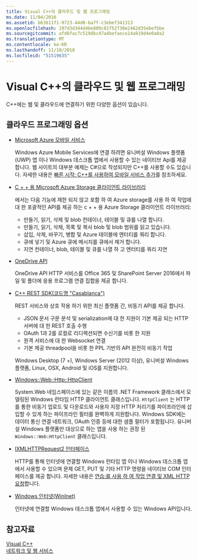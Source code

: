 ```yaml
---
title: Visual C++의 클라우드 및 웹 프로그래밍
ms.date: 11/04/2016
ms.assetid: b63611f1-9723-44d0-ba7f-c3ebef341313
ms.openlocfilehash: 197d3d344d4be809c81f52f30e2462d35ebefbbe
ms.sourcegitcommit: afd6fac7c519dbc47a4befaece14a919d4e0a8a2
ms.translationtype: MT
ms.contentlocale: ko-KR
ms.lasthandoff: 11/10/2018
ms.locfileid: "51519635"
---
```

# <a name="cloud-and-web-programming-in-visual-c"></a>Visual C++의 클라우드 및 웹 프로그래밍

C++에는 웹 및 클라우드에 연결하기 위한 다양한 옵션이 있습니다.

## <a name="cloud-programming-options"></a>클라우드 프로그래밍 옵션

- [Microsoft Azure 모바일 서비스](http://www.windowsazure.com/develop/mobile/)

  Windows Azure Mobile Services에 연결 하려면 유니버설 Windows 플랫폼 (UWP) 앱 이나 Windows 데스크톱 앱에서 사용할 수 있는 네이티브 Api를 제공 합니다. 웹 사이트의 대부분 예제는 C#으로 작성되지만 C++를 사용할 수도 있습니다. 자세한 내용은 [빠른 시작: C++를 사용하여 모바일 서비스 추가](https://msdn.microsoft.com/library/windows/apps/dn263181.aspx)를 참조하세요.

- [C + + 용 Microsoft Azure Storage 클라이언트 라이브러리](https://blogs.msdn.microsoft.com/windowsazurestorage/2015/04/29/microsoft-azure-storage-client-library-for-c-v1-0-0-general-availability/)

  에서는 다음 기능에 제한 되지 않고 포함 하 여 Azure storage를 사용 하 여 작업에 대 한 포괄적인 API를 제공 하는 c + + 용 Azure Storage 클라이언트 라이브러리:

  - 만들기, 읽기, 삭제 및 blob 컨테이너, 테이블 및 큐를 나열 합니다.
  - 만들기, 읽기, 삭제, 목록 및 복사 blob 및 blob 범위를 읽고 있습니다.
  - 삽입, 삭제, 바꾸기, 병합 및 Azure 테이블에 엔터티를 쿼리 합니다.
  - 큐에 넣기 및 Azure 큐에 메시지를 큐에서 제거 합니다.
  - 지연 컨테이너, blob, 테이블 및 큐를 나열 하 고 엔터티를 쿼리 지연

- [OneDrive API](https://dev.onedrive.com/README.htm)

  OneDrive API HTTP 서비스를 Office 365 및 SharePoint Server 2016에서 파일 및 폴더에 응용 프로그램 연결 집합을 제공 합니다.

- [C++ REST SDK(코드명 "Casablanca")](https://github.com/Microsoft/cpprestsdk)

  REST 서비스와 상호 작용 하기 위한 최신 플랫폼 간, 비동기 API를 제공 합니다.

  - JSON 문서 구문 분석 및 serialization에 대 한 지원이 기본 제공 되는 HTTP 서버에 대 한 REST 호출 수행
  - OAuth 1과 2를 로컬로 리디렉션되면 수신기를 비롯 한 지원
  - 원격 서비스에 대 한 Websocket 연결
  - 기본 제공 threadpool을 비롯 한 PPL 기반의 API 완전히 비동기 작업

  Windows Desktop (7 +), Windows Server (2012 이상), 유니버설 Windows 플랫폼, Linux, OSX, Android 및 iOS를 지원합니다.

- [Windows::Web::Http::HttpClient](https://msdn.microsoft.com/library/windows/apps/windows.web.http.httpclient.aspx)

  System.Web 네임스페이스에 있는 같은 이름의 .NET Framework 클래스에서 모델링된 Windows 런타임 HTTP 클라이언트 클래스입니다. `HttpClient` 는 HTTP를 통한 비동기 업로드 및 다운로드와 사용자 지정 HTTP 처리기를 파이프라인에 삽입할 수 있게 하는 파이프라인 필터를 완벽하게 지원합니다. Windows SDK에는 데이터 통신 연결 네트워크, OAuth 인증 등에 대한 샘플 필터가 포함됩니다. 유니버설 Windows 플랫폼만 대상으로 하는 앱을 사용 하는 권장 된 `Windows::Web:HttpClient` 클래스입니다.

- [IXMLHTTPRequest2 인터페이스](/windows/desktop/api/msxml6/nn-msxml6-ixmlhttprequest2)

  HTTP를 통해 인터넷에 연결할 Windows 런타임 앱 이나 Windows 데스크톱 앱에서 사용할 수 있으며 문제 GET, PUT 및 기타 HTTP 명령을 네이티브 COM 인터페이스를 제공 합니다. 자세한 내용은 [연습:를 사용 하 여 작업 연결 및 XML HTTP 요청](../parallel/concrt/walkthrough-connecting-using-tasks-and-xml-http-requests.md)합니다.

- [Windows 인터넷(WinInet)](/windows/desktop/WinInet/portal)

  인터넷에 연결할 Windows 데스크톱 앱에서 사용할 수 있는 Windows API입니다.

## <a name="see-also"></a>참고자료

[Visual C++](../visual-cpp-in-visual-studio.md) <br/>
[네트워크 및 웹 서비스](/windows/uwp/networking/)
